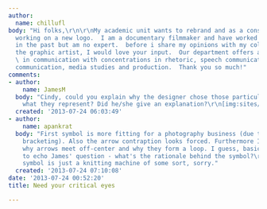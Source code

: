 ```yaml
---
author:
  name: chillufl
body: "Hi folks,\r\n\r\nMy academic unit wants to rebrand and as a consequence is
  working on a new logo.  I am a documentary filmmaker and have worked on logo designs
  in the past but am no expert.  before i share my opinions with my colleagues and
  the graphic artist, I would love your input.  Our department offers a BA and MA
  \ in communication with concentrations in rhetoric, speech communication, health
  communication, media studies and production.  Thank you so much!"
comments:
- author:
    name: JamesM
  body: "Cindy, could you explain why the designer chose those particular shapes and
    what they represent? Did he/she give an explanation?\r\n[img:sites/default/files/old-images/concepts_5579.jpg]"
  created: '2013-07-24 06:03:49'
- author:
    name: apankrat
  body: "First symbol is more fitting for a photography business (due to crop/frame
    bracketing). Also the arrow contraption looks forced. Furthermore I'm not sure
    why arrows meet off-center and why they form a loop. I guess, basically, I'd like
    to echo James' question - what's the rationale behind the symbol?\r\n\r\nSecond
    symbol is just a knitting machine of some sort, sorry."
  created: '2013-07-24 07:10:08'
date: '2013-07-24 00:52:20'
title: Need your critical eyes

---
```

